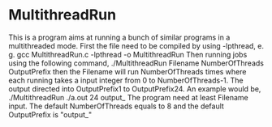 # MultithreadRun
This is a program aims at running a bunch of similar programs in a multithreaded mode.
First the file need to be compiled by using -lpthread, e. g.
gcc MultithreadRun.c -lpthread -o MultithreadRun
Then running jobs using the following command,
./MultithreadRun Filename NumberOfThreads OutputPrefix
then the Filename will run NumberOfThreads times where each running takes a input integer from 0 to NumberOfThreads-1.
The output directed into OutputPrefix1 to OutputPrefix24.
An example would be,
./MultithreadRun ./a.out 24 output_
The program need at least Filename input. The default NumberOfThreads equals to 8 and the default OutputPrefix is "output_"
